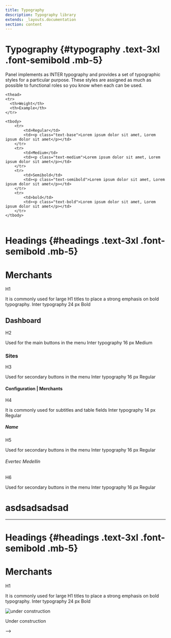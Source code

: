 ```yaml
---
title: Typography
description: Typography library
extends: _layouts.documentation
section: content
---
```


# Typography {#typography .text-3xl .font-semibold .mb-5}

Panel implements as INTER typography and provides a set of typographic styles for a particular purpose. These styles are assigned as much as possible to functional roles so you know when each can be used.

<table>

    <thead>
    <tr>
      <th>Weight</th>
      <th>Example</th>
    </tr>

    <tbody>
        <tr>
            <td>Regular</td>
            <td><p class="text-base">Lorem ipsum dolor sit amet, Lorem ipsum dolor sit amet</p></td>
        </tr>
        <tr>
            <td>Medium</td>
            <td><p class="text-medium">Lorem ipsum dolor sit amet, Lorem ipsum dolor sit amet</p></td>
        </tr>
        <tr>
            <td>Semibold</td>
            <td><p class="text-semibold">Lorem ipsum dolor sit amet, Lorem ipsum dolor sit amet</p></td>
        </tr>
        <tr>
            <td>bold</td>
            <td><p class="text-bold">Lorem ipsum dolor sit amet, Lorem ipsum dolor sit amet</p></td>
        </tr>
    </tbody>

  </thead>
</table>

# Headings {#headings .text-3xl .font-semibold .mb-5}

<div class="flex flex-col sm:flex-col md:flex-row lg:flex-row rounded-sm border-gray-100">
    <div>
        <h1 class="text-bold text-2xl text-gray-800">Merchants</h1>
    </div>
    <div>
        <p class="text-semibold">H1</p>
        <p class="text-sm text-justify">It is commonly used for large H1 titles to place a strong emphasis on bold typography. Inter typography 24 px Bold</p>
    </div>
</div>

<div class="flex flex-col sm:flex-col md:flex-row lg:flex-row rounded-sm border-gray-400">
    <div>
        <h2 class="text-medium text-gray-700">Dashboard</h2>
    </div>
    <div>
        <p class="text-semibold">H2</p>
        <p class="text-sm text-justify">Used for the main buttons in the menu Inter typography 16 px Medium</p>
    </div>
</div>

<div class="flex flex-col sm:flex-col md:flex-row lg:flex-row rounded-sm border-gray-400">
    <div>
        <h3 class="text-gray-400">Sites</h3>
    </div>
    <div>
        <p class="text-semibold">H3</p>
        <p class="text-sm text-justify">Used for secondary buttons in the menu Inter typography 16 px Regular</p>
    </div>
</div>

<div class="flex flex-col sm:flex-col md:flex-row lg:flex-row rounded-sm border-gray-400">
    <div>
        <h4 class="text-gray-400 text-sm">Configuration | Merchants</h4>
    </div>
    <div>
        <p class="text-semibold">H4</p>
        <p class="text-sm text-justify">It is commonly used for subtitles and table fields Inter typography 14 px Regular</p>
    </div>
</div>

<div class="flex flex-col sm:flex-col md:flex-row lg:flex-row rounded-sm border-gray-400">
    <div>
        <h5 class="text-bold text-xs">Name</h5>
    </div>
    <div>
        <p class="text-semibold">H5</p>
        <p class="text-sm text-justify">Used for secondary buttons in the menu Inter typography 16 px Regular</p>
    </div>
</div>

<div class="flex flex-col sm:flex-col md:flex-row lg:flex-row rounded-sm border-gray-400">
    <div>
        <h6 class="text-sm">Evertec Medellín</h6>
    </div>
    <div>
        <p class="text-semibold">H6</p>
        <p class="text-sm text-justify">Used for secondary buttons in the menu Inter typography 16 px Regular</p>
    </div>
</div>

<h1>asdsadsadsad</h1>

<hr class="my-5">


# Headings {#headings .text-3xl .font-semibold .mb-5}

<div class="flex flex-col sm:flex-col md:flex-row lg:flex-row rounded-sm border-gray-100">
    <div>
        <h1 class="text-bold text-2xl text-gray-800">Merchants</h1>
    </div>
    <div>
        <p class="text-semibold">H1</p>
        <p class="text-sm text-justify">It is commonly used for large H1 titles to place a strong emphasis on bold typography. Inter typography 24 px Bold</p>
    </div>
</div>




<!-->
<div class="w-auto max-w-sm m-auto">
<img src="/assets/images/spartan.png" alt="under construction" class="content-center w-auto h-auto">
<p class="text-center text-5xl font-medium">Under construction</p>
</div>
-->

<!--@component('_partials.iframe', ["height" => "114px; "])
<div class="px-4 py-8 bg-white">

    <div class="max-w-3xl mx-auto space-y-4 flex flex-col items-center justify-start sm:space-y-0 sm:flex-row szm:items-end sm:justify-around">
        <button class="btn btn-dark" type="button">
            Button
        </button>
    </div>

</div>
@endcomponent

``` html
<button class="btn btn-dark" type="button">
    Button asdsad
</button>
```

-->
